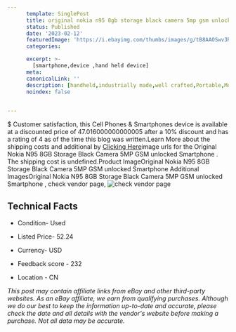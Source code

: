 ```yaml
---
      template: SinglePost
      title: original nokia n95 8gb storage black camera 5mp gsm unlocked smartphone 
      status: Published
      date: '2023-02-12'
      featuredImage: 'https://i.ebayimg.com/thumbs/images/g/tB8AAOSwv3RgeS3S/s-l225.jpg'
      categories: 

      excerpt: >-
        [smartphone,device ,hand held device]
      meta:
      canonicalLink: ''
      description: [handheld,industrially made,well crafted,Portable,Mobile,Compact,Convenient,Lightweight,Maneuverable,Man-portable,Miniature,Carriable,Hand-held,Light,Holdable,Transportable,Mobile device,Pocket-sized,On-the-go,Wireless,Cordless,Compact size,Convenient size, smartphone,device ,hand held device]
      noindex: false

        
---
```

$
    Customer satisfaction, this Cell Phones & Smartphones device is available at a discounted price of 47.016000000000005 after a 10% discount and has a rating of 4 as of the time this blog was written.Learn More about the shipping costs and additional by [Clicking Here](https://www.ebay.com/itm/164817367326?hash=item265fe1711e%3Ag%3AtB8AAOSwv3RgeS3S&mkevt=1&mkcid=1&mkrid=711-53200-19255-0&campid=%253CePNCampaignId%253E&customid=%253CreferenceId%253E&toolid=10049)image urls for the Original Nokia N95 8GB Storage Black Camera 5MP GSM unlocked Smartphone . The shipping cost is undefined.Product ImageOriginal Nokia N95 8GB Storage Black Camera 5MP GSM unlocked Smartphone Additional ImagesOriginal Nokia N95 8GB Storage Black Camera 5MP GSM unlocked Smartphone , check vendor page, ![check vendor page](https://origin-galleryplus.ebayimg.com/ws/web/164817367326_2_0_1/225x225.jpg,https://origin-galleryplus.ebayimg.com/ws/web/164817367326_3_0_1/225x225.jpg,https://origin-galleryplus.ebayimg.com/ws/web/164817367326_4_0_1/225x225.jpg,https://origin-galleryplus.ebayimg.com/ws/web/164817367326_5_0_1/225x225.jpg,https://origin-galleryplus.ebayimg.com/ws/web/164817367326_6_0_1/225x225.jpg,https://origin-galleryplus.ebayimg.com/ws/web/164817367326_7_0_1/225x225.jpg,https://origin-galleryplus.ebayimg.com/ws/web/164817367326_8_0_1/225x225.jpg,https://origin-galleryplus.ebayimg.com/ws/web/164817367326_9_0_1/225x225.jpg)
    
    

 ## Technical Facts 



     
      

 - Condition- Used 


      

 - Listed Price- 52.24 


      

 - Currency- USD 


      

 - Feedback score - 232 


      

 - Location - CN 


      
      

 *_This post may contain affiliate links from eBay and other third-party websites. As an eBay affiliate, we earn from qualifying purchases. Although we do our best to keep the information up-to-date and accurate, please check the date and all details with the vendor's website before making a purchase. Not all data may be accurate._*



    
    
    
    
    